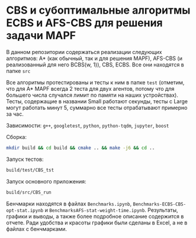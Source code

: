 # CBS и субоптимальные алгоритмы ECBS и AFS-CBS для решения задачи MAPF

В данном репозитории содержаться реализации следующих алгоритмов: A* (как обычный, так и для решения MAPF), AFS-CBS (и реализованный для него BCBS(w, 1)), CBS, ECBS. Все они находятся в папке `src`

Все алгоритмы протестированы и тесты к ним в папке `test` (отметим, что для A* MAPF всегда 2 теста для двух агентов, потому что для большего числа случался лимит по памяти на наших устройствах). Тесты, содержащие в названии Small работают секунды, тесты с Large могут работать минут 5, суммарно все тесты отрабатывают примерно за час.


Зависимости: `g++`, `googletest`, `python`, `python-tqdm`, `jupyter`, `boost`

Сборка:

```bash
mkdir build && cd build && cmake .. && make -j6 && cd ..
```

Запуск тестов: 
```bash
build/test/CBS_tst
```

Запуск основного приложения:
```bash
build/src/CBS_run
```

Бенчмарки находятся в файлах `Benchmarks.ipynb`, `Benchmarks-ECBS-CBS-opt-stat.ipynb` и `BenchmarksAFS-stat-weight-time.ipynb`. Результаты, графики и выводы, а также более подробное описание содержится в отчете. Ради удобства и красоты графики были сделаны в Excel, а не в файлах с бенчмарками.

